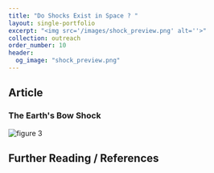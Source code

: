 ```yaml
---
title: "Do Shocks Exist in Space ? "
layout: single-portfolio
excerpt: "<img src='/images/shock_preview.png' alt=''>"
collection: outreach
order_number: 10
header:
  og_image: "shock_preview.png"
---
```

## Article

### The Earth's Bow Shock


![figure 3](/outreach/Do-shocks-exist-in-space_fig_3.png)

## Further Reading / References
